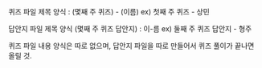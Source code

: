 퀴즈 파일 제목 양식 : (몇째 주 퀴즈) - (이름)
ex) 첫째 주 퀴즈 - 상민

답안지 파일 제목 양식 (몇째 주 퀴즈 답안지) : 이-름
ex) 둘째 주 퀴즈 답안지 - 형주

퀴즈 파일 내용 양식은 따로 없으며, 답안지 파일을 따로 만들어서 퀴즈 풀이가 끝나면 올릴 것.